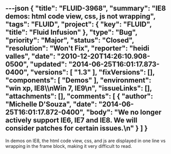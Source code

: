 ---json
{
  "title": "FLUID-3968",
  "summary": "IE8 demos: html code view, css, js not wrapping",
  "tags": "FLUID",
  "project": {
    "key": "FLUID",
    "title": "Fluid Infusion"
  },
  "type": "Bug",
  "priority": "Major",
  "status": "Closed",
  "resolution": "Won't Fix",
  "reporter": "heidi valles",
  "date": "2010-12-20T14:26:10.908-0500",
  "updated": "2014-06-25T16:01:17.873-0400",
  "versions": [
    "1.3"
  ],
  "fixVersions": [],
  "components": [
    "Demos"
  ],
  "environment": "win xp, IE8\\\nWin 7, IE9\n",
  "issueLinks": [],
  "attachments": [],
  "comments": [
    {
      "author": "Michelle D'Souza",
      "date": "2014-06-25T16:01:17.872-0400",
      "body": "We no longer actively support IE6, IE7 and IE8. We will consider patches for certain issues.\n"
    }
  ]
}
---
In demos on IE8, the html code view, css, and js are displayed in one line vs wrapping in the frame block, making it very difficult to read.

        